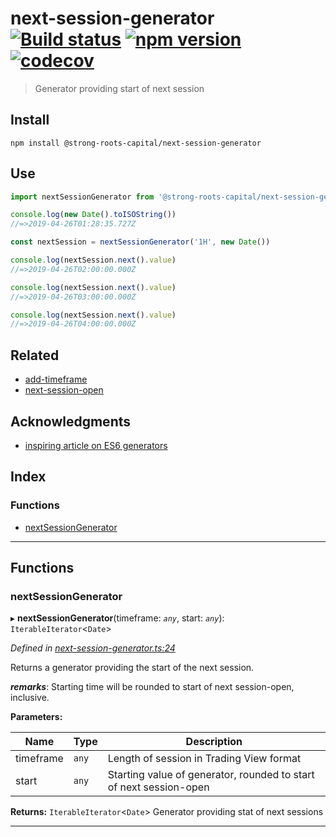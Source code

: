 
next-session-generator [![Build status](https://travis-ci.org/strong-roots-capital/next-session-generator.svg?branch=master)](https://travis-ci.org/strong-roots-capital/next-session-generator) [![npm version](https://img.shields.io/npm/v/@strong-roots-capital/next-session-generator.svg)](https://npmjs.org/package/@strong-roots-capital/next-session-generator) [![codecov](https://codecov.io/gh/strong-roots-capital/next-session-generator/branch/master/graph/badge.svg)](https://codecov.io/gh/strong-roots-capital/next-session-generator)
=========================================================================================================================================================================================================================================================================================================================================================================================================================================================================================================================================================

> Generator providing start of next session

Install
-------

```shell
npm install @strong-roots-capital/next-session-generator
```

Use
---

```typescript
import nextSessionGenerator from '@strong-roots-capital/next-session-generator'

console.log(new Date().toISOString())
//=>2019-04-26T01:28:35.727Z

const nextSession = nextSessionGenerator('1H', new Date())

console.log(nextSession.next().value)
//=>2019-04-26T02:00:00.000Z

console.log(nextSession.next().value)
//=>2019-04-26T03:00:00.000Z

console.log(nextSession.next().value)
//=>2019-04-26T04:00:00.000Z
```

Related
-------

*   [add-timeframe](https://github.com/strong-roots-capital/add-timeframe)
*   [next-session-open](https://github.com/strong-roots-capital/next-session-open)

Acknowledgments
---------------

*   [inspiring article on ES6 generators](https://itnext.io/a-quick-practical-use-case-for-es6-generators-building-an-infinitely-repeating-array-49d74f555666)

## Index

### Functions

* [nextSessionGenerator](#nextsessiongenerator)

---

## Functions

<a id="nextsessiongenerator"></a>

###  nextSessionGenerator

▸ **nextSessionGenerator**(timeframe: *`any`*, start: *`any`*): `IterableIterator`<`Date`>

*Defined in [next-session-generator.ts:24](https://github.com/strong-roots-capital/next-session-generator/blob/4be3a99/src/next-session-generator.ts#L24)*

Returns a generator providing the start of the next session.

*__remarks__*: Starting time will be rounded to start of next session-open, inclusive.

**Parameters:**

| Name | Type | Description |
| ------ | ------ | ------ |
| timeframe | `any` |  Length of session in Trading View format |
| start | `any` |  Starting value of generator, rounded to start of next session-open |

**Returns:** `IterableIterator`<`Date`>
Generator providing stat of next sessions

___


